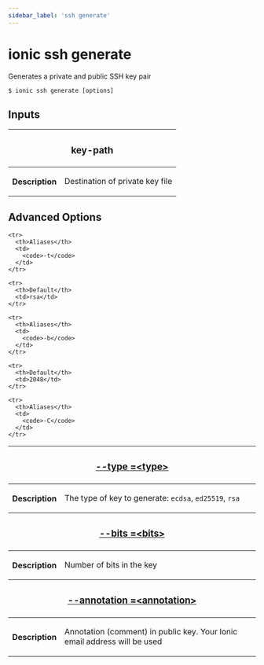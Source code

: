 ```yaml
---
sidebar_label: 'ssh generate'
---
```


# ionic ssh generate

Generates a private and public SSH key pair

```shell
$ ionic ssh generate [options]
```

## Inputs

<table className="reference-table">
  <thead>
    <tr>
      <th colSpan="2">
        <h3>key-path</h3>
      </th>
    </tr>
  </thead>
  <tbody>
    <tr>
      <th>Description</th>
      <td>
        <p>Destination of private key file</p>
      </td>
    </tr>
  </tbody>
</table>

## Advanced Options

<table className="reference-table">
  <thead>
    <tr>
      <th colSpan="2">
        <h3>
          <a href="#option-type" id="option-type">
            --type
            <span class="option-spec"> =&lt;type&gt;</span>
          </a>
        </h3>
      </th>
    </tr>
  </thead>
  <tbody>
    <tr>
      <th>Description</th>
      <td>
        <div>
          <p>
            The type of key to generate: <code>ecdsa</code>, <code>ed25519</code>, <code>rsa</code>
          </p>
        </div>
      </td>
    </tr>

    <tr>
      <th>Aliases</th>
      <td>
        <code>-t</code>
      </td>
    </tr>

    <tr>
      <th>Default</th>
      <td>rsa</td>
    </tr>
  </tbody>
  <thead>
    <tr>
      <th colSpan="2">
        <h3>
          <a href="#option-bits" id="option-bits">
            --bits
            <span class="option-spec"> =&lt;bits&gt;</span>
          </a>
        </h3>
      </th>
    </tr>
  </thead>
  <tbody>
    <tr>
      <th>Description</th>
      <td>
        <div>
          <p>Number of bits in the key</p>
        </div>
      </td>
    </tr>

    <tr>
      <th>Aliases</th>
      <td>
        <code>-b</code>
      </td>
    </tr>

    <tr>
      <th>Default</th>
      <td>2048</td>
    </tr>
  </tbody>
  <thead>
    <tr>
      <th colSpan="2">
        <h3>
          <a href="#option-annotation" id="option-annotation">
            --annotation
            <span class="option-spec"> =&lt;annotation&gt;</span>
          </a>
        </h3>
      </th>
    </tr>
  </thead>
  <tbody>
    <tr>
      <th>Description</th>
      <td>
        <div>
          <p>Annotation (comment) in public key. Your Ionic email address will be used</p>
        </div>
      </td>
    </tr>

    <tr>
      <th>Aliases</th>
      <td>
        <code>-C</code>
      </td>
    </tr>
  </tbody>
</table>
